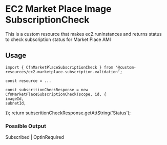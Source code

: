 # EC2 Market Place Image SubscriptionCheck

This is a custom resource that makes ec2.runInstances and returns status to check subscription status for Market Place AMI


## Usage

    import { CfnMarketPlaceSubscriptionCheck } from '@custom-resources/ec2-marketplace-subscription-validation';

    const resource = ...

    const subscritionCheckResponse = new CfnMarketPlaceSubscriptionCheck(scope, id, {
    imageId,
    subnetId,
  });
  return subscritionCheckResponse.getAttString('Status');

### Possible Output

  Subscribed | OptInRequired
